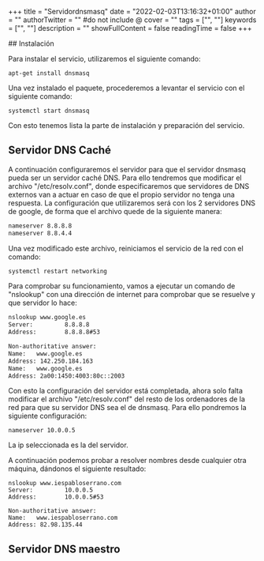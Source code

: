 +++
title = "Servidordnsmasq"
date = "2022-02-03T13:16:32+01:00"
author = ""
authorTwitter = "" #do not include @
cover = ""
tags = ["", ""]
keywords = ["", ""]
description = ""
showFullContent = false
readingTime = false
+++

## Instalación

Para instalar el servicio, utilizaremos el siguiente comando:

```shell
apt-get install dnsmasq
```

Una vez instalado el paquete, procederemos a levantar el servicio con el siguiente comando:

```shell
systemctl start dnsmasq
```

Con esto tenemos lista la parte de instalación y preparación del servicio.

## Servidor DNS Caché

A continuación configuraremos el servidor para que el servidor dnsmasq pueda ser un servidor caché DNS. Para ello tendremos que modificar el archivo "/etc/resolv.conf", donde especificaremos que servidores de DNS externos van a actuar en caso de que el propio servidor no tenga una respuesta. La configuración que utilizaremos será con los 2 servidores DNS de google, de forma que el archivo quede de la siguiente manera:

```bash
nameserver 8.8.8.8
nameserver 8.8.4.4
```

Una vez modificado este archivo, reiniciamos el servicio de la red con el comando:

```bash
systemctl restart networking
```

Para comprobar su funcionamiento, vamos a ejecutar un comando de "nslookup" con una dirección de internet para comprobar que se resuelve y que servidor lo hace:

```bash
nslookup www.google.es
Server:         8.8.8.8
Address:        8.8.8.8#53

Non-authoritative answer:
Name:   www.google.es
Address: 142.250.184.163
Name:   www.google.es
Address: 2a00:1450:4003:80c::2003
```

Con esto la configuración del servidor está completada, ahora solo falta modificar el archivo "/etc/resolv.conf" del resto de los ordenadores de la red para que su servidor DNS sea el de dnsmasq. Para ello pondremos la siguiente configuración:

```shell
nameserver 10.0.0.5
```

La ip seleccionada es la del servidor.

A continuación podemos probar a resolver nombres desde cualquier otra máquina, dándonos el siguiente resultado:

```shell
nslookup www.iespabloserrano.com
Server:         10.0.0.5
Address:        10.0.0.5#53

Non-authoritative answer:
Name:   www.iespabloserrano.com
Address: 82.98.135.44
```

## Servidor DNS maestro